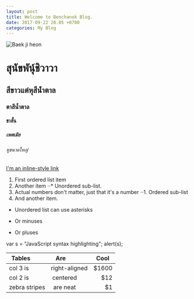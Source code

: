 ```yaml
---
layout: post
title: Welcome to Benchanok Blog.
date: 2017-09-22 20.05 +0700
categories: My Blog
---
```

![Baek ji heon](https://img-wongnai.cdn.byteark.com/p/l/2016/11/29/15ff08373d31409fb2f80ebf4623589a.jpg)
# สุนัขพันุ์ชิวาวา
## สีขาวแต่หุสีน้ำตาล
### ตาสีน้ำตาล
#### ขาสั้น
##### เพศเมีย
###### หูขนาดใหญ่
[I'm an inline-style link](https://www.google.com)
1. First ordered list item
2. Another item
⋅⋅* Unordered sub-list. 
1. Actual numbers don't matter, just that it's a number
⋅⋅1. Ordered sub-list
4. And another item.
* Unordered list can use asterisks
- Or minuses
+ Or pluses

[logo]: https://github.com/adam-p/markdown-here/raw/master/src/common/images/icon48.png "Logo Title Text 2"
var s = "JavaScript syntax highlighting";
alert(s);

| Tables        | Are           | Cool  |
| ------------- |:-------------:| -----:|
| col 3 is      | right-aligned | $1600 |
| col 2 is      | centered      |   $12 |
| zebra stripes | are neat      |    $1 |
